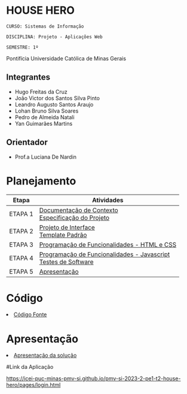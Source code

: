 # HOUSE HERO

`CURSO: Sistemas de Informação`

`DISCIPLINA: Projeto - Aplicações Web`

`SEMESTRE: 1º`


Pontifícia Universidade Católica de Minas Gerais


## Integrantes

* Hugo Freitas da Cruz
* João Victor dos Santos Silva Pinto
* Leandro Augusto Santos Araujo
* Lohan Bruno Silva Soares
* Pedro de Almeida Natali
* Yan Guimarães Martins

## Orientador

* Prof.a Luciana De Nardin

# Planejamento

| Etapa         | Atividades |
|  :----:   | ----------- |
| ETAPA 1         |[Documentação de Contexto](docs/context.md) <br> [Especificação do Projeto](docs/especification.md) |
| ETAPA 2         |[Projeto de Interface](docs/interface.md) <br> [Template Padrão](docs/template.md) |
| ETAPA 3         |[Programação de Funcionalidades - HTML e CSS](docs/development.md) |
| ETAPA 4        |[Programação de Funcionalidades - Javascript](docs/development.md) <br> [Testes de Software ](docs/tests.md) |
| ETAPA 5         | [Apresentação](presentation/README.md) |

# Código

<li><a href="src/README.md"> Código Fonte</a></li>

# Apresentação

<li><a href="presentation/README.md"> Apresentação da solução</a></li>

#Link da Aplicação

https://icei-puc-minas-pmv-si.github.io/pmv-si-2023-2-pe1-t2-house-hero/pages/login.html
